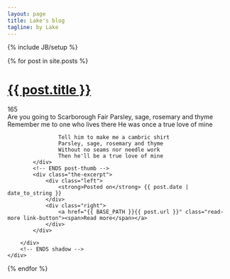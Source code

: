 ```yaml
---
layout: page
title: Lake's blog
tagline: by Lake
---
```

{% include JB/setup %}

  {% for post in site.posts %}
    <div class="post">
        <h1>
            <a href="{{ BASE_PATH }}{{ post.url }}">{{ post.title }}</a></h1>
        <div class="n-comments">
            165</div>
        <!-- shadow -->
        <div class="thumb-shadow">
            <!-- post-thumb -->
            <div class="post-thumbnail">
               Are you going to Scarborough Fair
                    Parsley, sage, rosemary and thyme
                    Remember me to one who lives there
                    He was once a true love of mine

                    Tell him to make me a cambric shirt
                    Parsley, sage, rosemary and thyme
                    Without no seams nor needle work
                    Then he'll be a true love of mine
            </div>
            <!-- ENDS post-thumb -->
            <div class="the-excerpt">
                <div class="left">
                    <strong>Posted on</strong> {{ post.date | date_to_string }} 
                </div>
                <div class="right">
                    <a href="{{ BASE_PATH }}{{ post.url }}" class="read-more link-button"><span>Read more</span></a>
                </div>
            </div>
            
        </div>
        <!-- ENDS shadow -->
    </div>
  {% endfor %}


